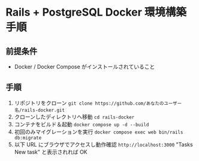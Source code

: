 # Rails + PostgreSQL Docker 環境構築手順

## 前提条件

- Docker / Docker Compose がインストールされていること

## 手順

1. リポジトリをクローン
   `git clone https://github.com/あなたのユーザー名/rails-docker.git`
2. クローンしたディレクトリへ移動
   `cd rails-docker`
3. コンテナをビルド＆起動
   `docker compose up -d --build`
4. 初回のみマイグレーションを実行
   `docker compose exec web bin/rails db:migrate`
5. 以下 URL にブラウザでアクセスし動作確認
   `http://localhost:3000`
   "Tasks New task" と表示されれば OK
